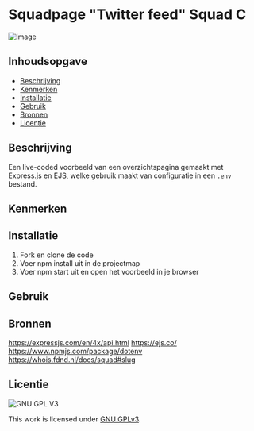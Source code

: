# Squadpage "Twitter feed" Squad C

![image](https://user-images.githubusercontent.com/112856292/220220705-04a29b48-d217-456a-bc45-f7b8fbe182fd.png)


## Inhoudsopgave

- [Beschrijving](#beschrijving)
- [Kenmerken](#kenmerken)
- [Installatie](#installatie)
- [Gebruik](#gebruik)
- [Bronnen](#bronnen)
- [Licentie](#licentie)

## Beschrijving

Een live-coded voorbeeld van een overzichtspagina gemaakt met Express.js en EJS, welke gebruik maakt van configuratie in een `.env` bestand.

## Kenmerken

## Installatie

1. Fork en clone de code
2. Voer npm install uit in de projectmap
3. Voer npm start uit en open het voorbeeld in je browser

## Gebruik

## Bronnen

https://expressjs.com/en/4x/api.html
https://ejs.co/
https://www.npmjs.com/package/dotenv
https://whois.fdnd.nl/docs/squad#slug

## Licentie

![GNU GPL V3](https://www.gnu.org/graphics/gplv3-127x51.png)

This work is licensed under [GNU GPLv3](./LICENSE).
